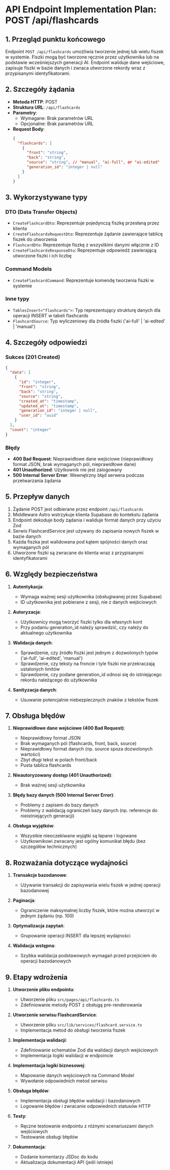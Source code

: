 # API Endpoint Implementation Plan: POST /api/flashcards

## 1. Przegląd punktu końcowego

Endpoint `POST /api/flashcards` umożliwia tworzenie jednej lub wielu fiszek w systemie. Fiszki mogą być tworzone ręcznie przez użytkownika lub na podstawie wcześniejszych generacji AI. Endpoint waliduje dane wejściowe, zapisuje fiszki w bazie danych i zwraca utworzone rekordy wraz z przypisanymi identyfikatorami.

## 2. Szczegóły żądania

- **Metoda HTTP**: POST
- **Struktura URL**: `/api/flashcards`
- **Parametry**:
  - Wymagane: Brak parametrów URL
  - Opcjonalne: Brak parametrów URL
- **Request Body**:
  ```json
  {
    "flashcards": [
      {
        "front": "string",
        "back": "string",
        "source": "string", // "manual", "ai-full", or "ai-edited"
        "generation_id": "integer | null"
      }
    ]
  }
  ```

## 3. Wykorzystywane typy

### DTO (Data Transfer Objects)
- `CreateFlashcardDto`: Reprezentuje pojedynczą fiszkę przesłaną przez klienta
- `CreateFlashcardsRequestDto`: Reprezentuje żądanie zawierające tablicę fiszek do utworzenia
- `FlashcardDto`: Reprezentuje fiszkę z wszystkimi danymi włącznie z ID
- `CreateFlashcardsResponseDto`: Reprezentuje odpowiedź zawierającą utworzone fiszki i ich liczbę

### Command Models
- `CreateFlashcardCommand`: Reprezentuje komendę tworzenia fiszki w systemie

### Inne typy
- `TablesInsert<"flashcards">`: Typ reprezentujący strukturę danych dla operacji INSERT w tabeli flashcards
- `FlashcardSource`: Typ wyliczeniowy dla źródła fiszki ('ai-full' | 'ai-edited' | 'manual')

## 4. Szczegóły odpowiedzi

### Sukces (201 Created)
```json
{
  "data": [
    {
      "id": "integer",
      "front": "string",
      "back": "string",
      "source": "string",
      "created_at": "timestamp",
      "updated_at": "timestamp",
      "generation_id": "integer | null",
      "user_id": "uuid"
    }
  ],
  "count": "integer"
}
```

### Błędy
- **400 Bad Request**: Nieprawidłowe dane wejściowe (nieprawidłowy format JSON, brak wymaganych pól, nieprawidłowe dane)
- **401 Unauthorized**: Użytkownik nie jest zalogowany
- **500 Internal Server Error**: Wewnętrzny błąd serwera podczas przetwarzania żądania

## 5. Przepływ danych

1. Żądanie POST jest odbierane przez endpoint `/api/flashcards`
2. Middleware Astro wstrzykuje klienta Supabase do kontekstu żądania
3. Endpoint dekoduje body żądania i waliduje format danych przy użyciu Zod
4. Serwis FlashcardService jest używany do zapisania nowych fiszek w bazie danych
5. Każda fiszka jest walidowana pod kątem spójności danych oraz wymaganych pól
6. Utworzone fiszki są zwracane do klienta wraz z przypisanymi identyfikatorami

## 6. Względy bezpieczeństwa

1. **Autentykacja**:
   - Wymaga ważnej sesji użytkownika (obsługiwanej przez Supabase)
   - ID użytkownika jest pobierane z sesji, nie z danych wejściowych

2. **Autoryzacja**:
   - Użytkownicy mogą tworzyć fiszki tylko dla własnych kont
   - Przy podaniu generation_id należy sprawdzić, czy należy do aktualnego użytkownika

3. **Walidacja danych**:
   - Sprawdzenie, czy źródło fiszki jest jednym z dozwolonych typów ('ai-full', 'ai-edited', 'manual')
   - Sprawdzenie, czy teksty na froncie i tyle fiszki nie przekraczają ustalonych limitów
   - Sprawdzenie, czy podane generation_id odnosi się do istniejącego rekordu należącego do użytkownika

4. **Sanityzacja danych**:
   - Usuwanie potencjalnie niebezpiecznych znaków z tekstów fiszek

## 7. Obsługa błędów

1. **Nieprawidłowe dane wejściowe (400 Bad Request)**:
   - Nieprawidłowy format JSON
   - Brak wymaganych pól (flashcards, front, back, source)
   - Nieprawidłowy format danych (np. source spoza dozwolonych wartości)
   - Zbyt długi tekst w polach front/back
   - Pusta tablica flashcards

2. **Nieautoryzowany dostęp (401 Unauthorized)**:
   - Brak ważnej sesji użytkownika

3. **Błędy bazy danych (500 Internal Server Error)**:
   - Problemy z zapisem do bazy danych
   - Problemy z walidacją ograniczeń bazy danych (np. referencje do nieistniejących generacji)

4. **Obsługa wyjątków**:
   - Wszystkie nieoczekiwane wyjątki są łapane i logowane
   - Użytkownikowi zwracany jest ogólny komunikat błędu (bez szczegółów technicznych)

## 8. Rozważania dotyczące wydajności

1. **Transakcje bazodanowe**:
   - Używanie transakcji do zapisywania wielu fiszek w jednej operacji bazodanowej

2. **Paginacja**:
   - Ograniczenie maksymalnej liczby fiszek, które można utworzyć w jednym żądaniu (np. 100)

3. **Optymalizacja zapytań**:
   - Grupowanie operacji INSERT dla lepszej wydajności

4. **Walidacja wstępna**:
   - Szybka walidacja podstawowych wymagań przed przejściem do operacji bazodanowych

## 9. Etapy wdrożenia

1. **Utworzenie pliku endpointu**:
   - Utworzenie pliku `src/pages/api/flashcards.ts`
   - Zdefiniowanie metody POST z obsługą pre-renderowania

2. **Utworzenie serwisu FlashcardService**:
   - Utworzenie pliku `src/lib/services/flashcard.service.ts`
   - Implementacja metod do obsługi tworzenia fiszek

3. **Implementacja walidacji**:
   - Zdefiniowanie schematów Zod dla walidacji danych wejściowych
   - Implementacja logiki walidacji w endpoincie

4. **Implementacja logiki biznesowej**:
   - Mapowanie danych wejściowych na Command Model
   - Wywołanie odpowiednich metod serwisu

5. **Obsługa błędów**:
   - Implementacja obsługi błędów walidacji i bazodanowych
   - Logowanie błędów i zwracanie odpowiednich statusów HTTP

6. **Testy**:
   - Ręczne testowanie endpointu z różnymi scenariuszami danych wejściowych
   - Testowanie obsługi błędów

7. **Dokumentacja**:
   - Dodanie komentarzy JSDoc do kodu
   - Aktualizacja dokumentacji API (jeśli istnieje)
